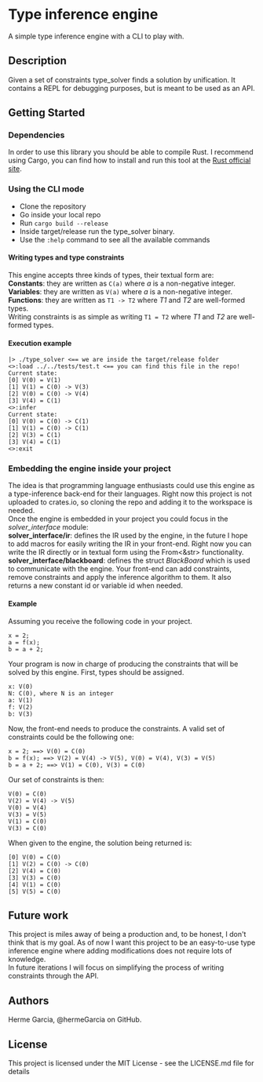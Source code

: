 # Type inference engine

A simple type inference engine with a CLI to play with.

## Description

Given a set of constraints type_solver finds a solution by unification.
It contains a REPL for debugging purposes, but is meant to be used as an API.

## Getting Started

### Dependencies
In order to use this library you should be able to compile Rust. I recommend using Cargo, you can find how to install and
run this tool at the [Rust official site](https://www.rust-lang.org).
### Using the CLI mode

* Clone the repository
* Go inside your local repo
* Run ``` cargo build --release ```
* Inside target/release run the type_solver binary.
* Use the ``` :help ``` command to see all the available commands
#### Writing types and type constraints 
This engine accepts three kinds of types, their textual form are:<br />
**Constants**: they are written as ```C(a)``` where *a* is a non-negative integer.<br />
**Variables**: they are written as ```V(a)``` where *a* is a non-negative integer.<br />
**Functions**: they are written as ```T1 -> T2``` where *T1* and *T2* are well-formed types.<br />
Writing constraints is as simple as writing ```T1 = T2``` where *T1* and *T2* are well-formed types.
#### Execution example
```
|> ./type_solver <== we are inside the target/release folder
<>:load ../../tests/test.t <== you can find this file in the repo!
Current state:
[0] V(0) = V(1)
[1] V(1) = C(0) -> V(3)
[2] V(0) = C(0) -> V(4)
[3] V(4) = C(1)
<>:infer
Current state:
[0] V(0) = C(0) -> C(1)
[1] V(1) = C(0) -> C(1)
[2] V(3) = C(1)
[3] V(4) = C(1)
<>:exit
```

### Embedding the engine inside your project
The idea is that programming language enthusiasts could use this engine as a type-inference back-end for their languages.
Right now this project is not uploaded to crates.io, so cloning the repo and adding it to the workspace is needed.<br />
Once the engine is embedded in your project you could focus in the *solver_interface* module:<br />
**solver_interface/ir**: defines the IR used by the engine, in the future I hope to add macros for easily writing the IR
in your front-end. Right now you can write the IR directly or in textual form using the From<&str> functionality.<br />
**solver_interface/blackboard**: defines the struct *BlackBoard* which is used to communicate with the engine. Your front-end can 
add constraints, remove constraints and apply the inference algorithm to them. It also returns a new  constant id or variable id 
when needed.<br />
#### Example
Assuming you receive the following code in your project.
```
x = 2;
a = f(x);
b = a + 2;
```
Your program is now in charge of producing the constraints that will be solved by this engine. First, types should be assigned.
```
x: V(0)
N: C(0), where N is an integer
a: V(1)
f: V(2)
b: V(3)
```
Now, the front-end needs to produce the constraints. A valid set of constraints could be the following one:
```
x = 2; ==> V(0) = C(0)
b = f(x); ==> V(2) = V(4) -> V(5), V(0) = V(4), V(3) = V(5)
b = a + 2; ==> V(1) = C(0), V(3) = C(0) 
```
Our set of constraints is then:
```
V(0) = C(0)
V(2) = V(4) -> V(5)
V(0) = V(4)
V(3) = V(5)
V(1) = C(0)
V(3) = C(0) 
```
When given to the engine, the solution being returned is:
```
[0] V(0) = C(0)
[1] V(2) = C(0) -> C(0)
[2] V(4) = C(0)
[3] V(3) = C(0)
[4] V(1) = C(0)
[5] V(5) = C(0)
```

## Future work
This project is miles away of being a production and, to be honest, I don't think that is my goal.
As of now I want this project to be an easy-to-use type inference engine where adding modifications does not require lots of knowledge.<br />
In future iterations I will focus on simplifying the process of writing constraints through the API.
## Authors

Herme Garcia, @hermeGarcia on GitHub.

## License

This project is licensed under the MIT License - see the LICENSE.md file for details